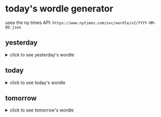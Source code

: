 # today's wordle generator

uses the ny times API: `https://www.nytimes.com/svc/wordle/v2/YYYY-MM-DD.json`

## yesterday

<details>
    <summary>click to see yesterday's wordle</summary>

    knell

</details>

## today

<details>
    <summary>click to see today's wordle</summary>

    level

</details>

## tomorrow

<details>
    <summary>click to see tomorrow's wordle</summary>

    matte

</details>
